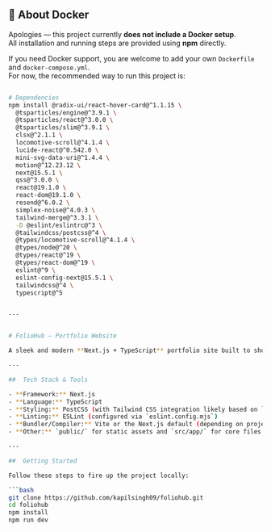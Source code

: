 ## 🐳 About Docker

Apologies — this project currently **does not include a Docker setup**.  
All installation and running steps are provided using **npm** directly.  

If you need Docker support, you are welcome to add your own `Dockerfile` and `docker-compose.yml`.  
For now, the recommended way to run this project is:

```bash

# Dependencies
npm install @radix-ui/react-hover-card@^1.1.15 \
  @tsparticles/engine@^3.9.1 \
  @tsparticles/react@^3.0.0 \
  @tsparticles/slim@^3.9.1 \
  clsx@^2.1.1 \
  locomotive-scroll@^4.1.4 \
  lucide-react@^0.542.0 \
  mini-svg-data-uri@^1.4.4 \
  motion@^12.23.12 \
  next@15.5.1 \
  qss@^3.0.0 \
  react@19.1.0 \
  react-dom@19.1.0 \
  resend@^6.0.2 \
  simplex-noise@^4.0.3 \
  tailwind-merge@^3.3.1 \
  -D @eslint/eslintrc@^3 \
  @tailwindcss/postcss@^4 \
  @types/locomotive-scroll@^4.1.4 \
  @types/node@^20 \
  @types/react@^19 \
  @types/react-dom@^19 \
  eslint@^9 \
  eslint-config-next@15.5.1 \
  tailwindcss@^4 \
  typescript@^5


---


# FolioHub — Portfolio Website

A sleek and modern **Next.js + TypeScript** portfolio site built to showcase your work and experience.

---

##  Tech Stack & Tools

- **Framework:** Next.js  
- **Language:** TypeScript  
- **Styling:** PostCSS (with Tailwind CSS integration likely based on `postcss.config.mjs`)  
- **Linting:** ESLint (configured via `eslint.config.mjs`)  
- **Bundler/Compiler:** Vite or the Next.js default (depending on project config)  
- **Other:** `public/` for static assets and `src/app/` for core files:contentReference[oaicite:1]{index=1}  

---

##  Getting Started

Follow these steps to fire up the project locally:

```bash
git clone https://github.com/kapilsingh09/foliohub.git
cd foliohub
npm install
npm run dev

